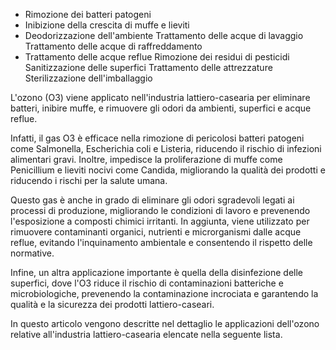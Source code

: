 - Rimozione dei batteri patogeni
- Inibizione della crescita di muffe e lieviti
- Deodorizzazione dell'ambiente
Trattamento delle acque di lavaggio
Trattamento delle acque di raffreddamento
- Trattamento delle acque reflue
Rimozione dei residui di pesticidi
Sanitizzazione delle superfici
Trattamento delle attrezzature
Sterilizzazione dell'imballaggio



L'ozono (O3) viene applicato nell'industria lattiero-casearia per eliminare batteri, inibire muffe, e rimuovere gli odori da ambienti, superfici e acque reflue.

Infatti, il gas O3 è efficace nella rimozione di pericolosi batteri patogeni come Salmonella, Escherichia coli e Listeria, riducendo il rischio di infezioni alimentari gravi. Inoltre, impedisce la proliferazione di muffe come Penicillium e lieviti nocivi come Candida, migliorando la qualità dei prodotti e riducendo i rischi per la salute umana.

Questo gas è anche in grado di eliminare gli odori sgradevoli legati ai processi di produzione, migliorando le condizioni di lavoro e prevenendo l'esposizione a composti chimici irritanti. In aggiunta, viene utilizzato per rimuovere contaminanti organici, nutrienti e microrganismi dalle acque reflue, evitando l'inquinamento ambientale e consentendo il rispetto delle normative.

Infine, un altra applicazione importante è quella della disinfezione delle superfici, dove l'O3 riduce il rischio di contaminazioni batteriche e microbiologiche, prevenendo la contaminazione incrociata e garantendo la qualità e la sicurezza dei prodotti lattiero-caseari.

In questo articolo vengono descritte nel dettaglio le applicazioni dell'ozono relative all'industria lattiero-casearia elencate nella seguente lista.